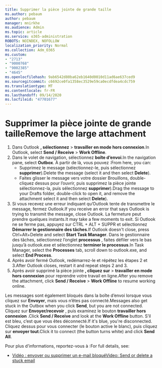 ```yaml
---
title: Supprimer la pièce jointe de grande taille
ms.author: pebaum
author: pebaum
manager: mnirkhe
ms.audience: Admin
ms.topic: article
ms.service: o365-administration
ROBOTS: NOINDEX, NOFOLLOW
localization_priority: Normal
ms.collection: Adm_O365
ms.custom:
- "2713"
- "9000768"
- "9002385"
- "4645"
ms.openlocfilehash: 9ab6542d80ba62eb1640d0010d11ad6ae637ced9
ms.sourcegitcommit: c6692ce0fa1358ec3529e59ca0ecdfdea4cdc759
ms.translationtype: MT
ms.contentlocale: fr-FR
ms.lasthandoff: 09/14/2020
ms.locfileid: "47701677"
---
```

# <a name="remove-the-large-attachment"></a><span data-ttu-id="d5eba-102">Supprimer la pièce jointe de grande taille</span><span class="sxs-lookup"><span data-stu-id="d5eba-102">Remove the large attachment</span></span>

1. <span data-ttu-id="d5eba-103">Dans Outlook **, sélectionnez**  >  **travailler en mode hors connexion**.</span><span class="sxs-lookup"><span data-stu-id="d5eba-103">In Outlook, select **Send / Receive** > **Work Offline**.</span></span> 
2. <span data-ttu-id="d5eba-104">Dans le volet de navigation, sélectionnez **boîte d’envoi**.</span><span class="sxs-lookup"><span data-stu-id="d5eba-104">In the navigation pane, select **Outbox**.</span></span> <span data-ttu-id="d5eba-105">À partir de là, vous pouvez :</span><span class="sxs-lookup"><span data-stu-id="d5eba-105">From here, you can:</span></span> 
    - <span data-ttu-id="d5eba-106">Supprimez le message (sélectionnez-le, puis sélectionnez **supprimer**).</span><span class="sxs-lookup"><span data-stu-id="d5eba-106">Delete the message (select it and then select **Delete**).</span></span>
    - <span data-ttu-id="d5eba-107">Faites glisser le message vers votre dossier Brouillons, double-cliquez dessus pour l’ouvrir, puis supprimez la pièce jointe sélectionnez-la, puis sélectionnez **supprimer**).</span><span class="sxs-lookup"><span data-stu-id="d5eba-107">Drag the message to your Drafts folder, double-click to open it, and remove the attachment select it and then select **Delete**).</span></span>
3. <span data-ttu-id="d5eba-108">Si vous recevez une erreur indiquant qu’Outlook tente de transmettre le message, fermez Outlook.</span><span class="sxs-lookup"><span data-stu-id="d5eba-108">If you receive an error that says Outlook is trying to transmit the message, close Outlook.</span></span> <span data-ttu-id="d5eba-109">La fermeture peut prendre quelques instants.</span><span class="sxs-lookup"><span data-stu-id="d5eba-109">It may take a few moments to exit.</span></span> <span data-ttu-id="d5eba-110">Si Outlook ne se ferme pas, appuyez sur CTRL + ALT + SUPPR et sélectionnez **Démarrer le gestionnaire des tâches**.</span><span class="sxs-lookup"><span data-stu-id="d5eba-110">If Outlook doesn't close, press Ctrl+Alt+Delete and select **Start Task Manager**.</span></span> <span data-ttu-id="d5eba-111">Dans le gestionnaire des tâches, sélectionnez l’onglet **processus** , faites défiler vers le bas jusqu’à outlook.exe et sélectionnez **terminer le processus**.</span><span class="sxs-lookup"><span data-stu-id="d5eba-111">In Task Manager, select the **Processes** tab, scroll down to outlook.exe, and select **End Process**.</span></span>
4. <span data-ttu-id="d5eba-112">Après avoir fermé Outlook, redémarrez-le et répétez les étapes 2 et 3.</span><span class="sxs-lookup"><span data-stu-id="d5eba-112">After Outlook closes, restart it and repeat steps 2 and 3.</span></span> 
5. <span data-ttu-id="d5eba-113">Après avoir supprimé la pièce jointe **, cliquez sur**  >  **travailler en mode hors connexion** pour reprendre votre travail en ligne.</span><span class="sxs-lookup"><span data-stu-id="d5eba-113">After you remove the attachment, click **Send / Receive** > **Work Offline** to resume working online.</span></span> 

<span data-ttu-id="d5eba-114">Les messages sont également bloqués dans la boîte d’envoi lorsque vous cliquez sur **Envoyer**, mais vous n’êtes pas connecté.</span><span class="sxs-lookup"><span data-stu-id="d5eba-114">Messages also get stuck in the Outbox when you click **Send**, but you are not connected.</span></span> <span data-ttu-id="d5eba-115">Cliquez sur **Envoyer/recevoir** , puis examinez le bouton **travailler hors connexion** .</span><span class="sxs-lookup"><span data-stu-id="d5eba-115">Click **Send / Receive** and look at the **Work Offline** button.</span></span> <span data-ttu-id="d5eba-116">S’il est bleu, c’est que vous êtes déconnecté.</span><span class="sxs-lookup"><span data-stu-id="d5eba-116">If it's blue, you're disconnected.</span></span> <span data-ttu-id="d5eba-117">Cliquez dessus pour vous connecter (le bouton active le blanc), puis cliquez sur **envoyer tout**.</span><span class="sxs-lookup"><span data-stu-id="d5eba-117">Click it to connect (the button turns white) and click **Send All**.</span></span>
 
 <span data-ttu-id="d5eba-118">Pour plus d’informations, reportez-vous à :</span><span class="sxs-lookup"><span data-stu-id="d5eba-118">For full details, see:</span></span>
- [<span data-ttu-id="d5eba-119">Vidéo : envoyer ou supprimer un e-mail bloqué</span><span class="sxs-lookup"><span data-stu-id="d5eba-119">Video: Send or delete a stuck email</span></span>](https://support.office.com/article/Video-Send-or-delete-an-email-stuck-in-your-outbox-26d5d34a-4e5f-444a-a9e8-44db04a94dec) 